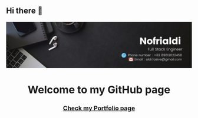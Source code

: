 ## Hi there 👋

<div align="center"><img src="/assets/banner2.jpg"></div>

<h1 align="center">Welcome to my GitHub page</h1>

### <div><p align="center"><a href="https://nofri-portofilio.vercel.app/">Check my Portfolio page</a></p></div>
